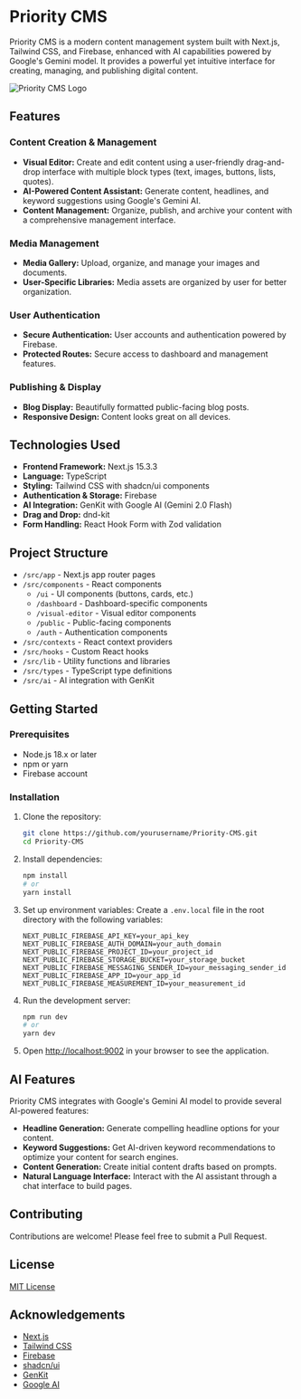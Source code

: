 # Priority CMS

Priority CMS is a modern content management system built with Next.js, Tailwind CSS, and Firebase, enhanced with AI capabilities powered by Google's Gemini model. It provides a powerful yet intuitive interface for creating, managing, and publishing digital content.

![Priority CMS Logo](https://placehold.co/600x200.png?text=Priority+CMS)

## Features

### Content Creation & Management
- **Visual Editor:** Create and edit content using a user-friendly drag-and-drop interface with multiple block types (text, images, buttons, lists, quotes).
- **AI-Powered Content Assistant:** Generate content, headlines, and keyword suggestions using Google's Gemini AI.
- **Content Management:** Organize, publish, and archive your content with a comprehensive management interface.

### Media Management
- **Media Gallery:** Upload, organize, and manage your images and documents.
- **User-Specific Libraries:** Media assets are organized by user for better organization.

### User Authentication
- **Secure Authentication:** User accounts and authentication powered by Firebase.
- **Protected Routes:** Secure access to dashboard and management features.

### Publishing & Display
- **Blog Display:** Beautifully formatted public-facing blog posts.
- **Responsive Design:** Content looks great on all devices.

## Technologies Used

- **Frontend Framework:** Next.js 15.3.3
- **Language:** TypeScript
- **Styling:** Tailwind CSS with shadcn/ui components
- **Authentication & Storage:** Firebase
- **AI Integration:** GenKit with Google AI (Gemini 2.0 Flash)
- **Drag and Drop:** dnd-kit
- **Form Handling:** React Hook Form with Zod validation

## Project Structure

- `/src/app` - Next.js app router pages
- `/src/components` - React components
  - `/ui` - UI components (buttons, cards, etc.)
  - `/dashboard` - Dashboard-specific components
  - `/visual-editor` - Visual editor components
  - `/public` - Public-facing components
  - `/auth` - Authentication components
- `/src/contexts` - React context providers
- `/src/hooks` - Custom React hooks
- `/src/lib` - Utility functions and libraries
- `/src/types` - TypeScript type definitions
- `/src/ai` - AI integration with GenKit

## Getting Started

### Prerequisites
- Node.js 18.x or later
- npm or yarn
- Firebase account

### Installation

1. Clone the repository:
   ```bash
   git clone https://github.com/yourusername/Priority-CMS.git
   cd Priority-CMS
   ```

2. Install dependencies:
   ```bash
   npm install
   # or
   yarn install
   ```

3. Set up environment variables:
   Create a `.env.local` file in the root directory with the following variables:
   ```
   NEXT_PUBLIC_FIREBASE_API_KEY=your_api_key
   NEXT_PUBLIC_FIREBASE_AUTH_DOMAIN=your_auth_domain
   NEXT_PUBLIC_FIREBASE_PROJECT_ID=your_project_id
   NEXT_PUBLIC_FIREBASE_STORAGE_BUCKET=your_storage_bucket
   NEXT_PUBLIC_FIREBASE_MESSAGING_SENDER_ID=your_messaging_sender_id
   NEXT_PUBLIC_FIREBASE_APP_ID=your_app_id
   NEXT_PUBLIC_FIREBASE_MEASUREMENT_ID=your_measurement_id
   ```

4. Run the development server:
   ```bash
   npm run dev
   # or
   yarn dev
   ```

5. Open [http://localhost:9002](http://localhost:9002) in your browser to see the application.

## AI Features

Priority CMS integrates with Google's Gemini AI model to provide several AI-powered features:

- **Headline Generation:** Generate compelling headline options for your content.
- **Keyword Suggestions:** Get AI-driven keyword recommendations to optimize your content for search engines.
- **Content Generation:** Create initial content drafts based on prompts.
- **Natural Language Interface:** Interact with the AI assistant through a chat interface to build pages.

## Contributing

Contributions are welcome! Please feel free to submit a Pull Request.

## License

[MIT License](LICENSE)

## Acknowledgements

- [Next.js](https://nextjs.org/)
- [Tailwind CSS](https://tailwindcss.com/)
- [Firebase](https://firebase.google.com/)
- [shadcn/ui](https://ui.shadcn.com/)
- [GenKit](https://genkit.dev/)
- [Google AI](https://ai.google.dev/)
